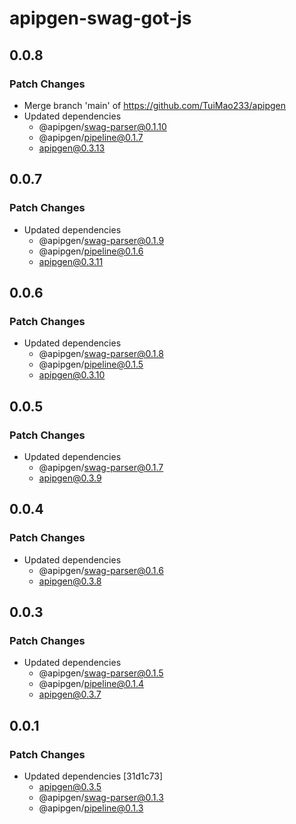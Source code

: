 # apipgen-swag-got-js

## 0.0.8

### Patch Changes

- Merge branch 'main' of https://github.com/TuiMao233/apipgen
- Updated dependencies
  - @apipgen/swag-parser@0.1.10
  - @apipgen/pipeline@0.1.7
  - apipgen@0.3.13

## 0.0.7

### Patch Changes

- Updated dependencies
  - @apipgen/swag-parser@0.1.9
  - @apipgen/pipeline@0.1.6
  - apipgen@0.3.11

## 0.0.6

### Patch Changes

- Updated dependencies
  - @apipgen/swag-parser@0.1.8
  - @apipgen/pipeline@0.1.5
  - apipgen@0.3.10

## 0.0.5

### Patch Changes

- Updated dependencies
  - @apipgen/swag-parser@0.1.7
  - apipgen@0.3.9

## 0.0.4

### Patch Changes

- Updated dependencies
  - @apipgen/swag-parser@0.1.6
  - apipgen@0.3.8

## 0.0.3

### Patch Changes

- Updated dependencies
  - @apipgen/swag-parser@0.1.5
  - @apipgen/pipeline@0.1.4
  - apipgen@0.3.7

## 0.0.1

### Patch Changes

- Updated dependencies [31d1c73]
  - apipgen@0.3.5
  - @apipgen/swag-parser@0.1.3
  - @apipgen/pipeline@0.1.3
